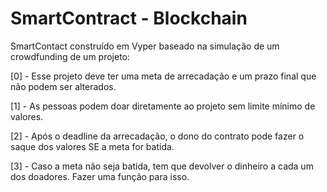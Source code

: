 # SmartContract - Blockchain

SmartContact construído em Vyper baseado na simulação de um crowdfunding de um projeto:


[0] - Esse projeto deve ter uma meta de arrecadação e um prazo final que não podem ser alterados.

[1] - As pessoas podem doar diretamente ao projeto sem limite mínimo de valores.

[2] - Após o deadline da arrecadação, o dono do contrato pode fazer o saque dos valores SE a meta for batida.

[3] - Caso a meta não seja batida, tem que devolver o dinheiro a cada um dos doadores. Fazer uma função para isso.
